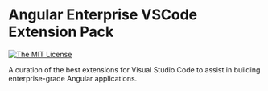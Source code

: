 # Angular Enterprise VSCode Extension Pack 

[![The MIT License](https://img.shields.io/badge/license-MIT-orange.svg?color=blue&style=flat-square)](http://opensource.org/licenses/MIT)

A curation of the best extensions for Visual Studio Code to assist in building enterprise-grade Angular applications.
